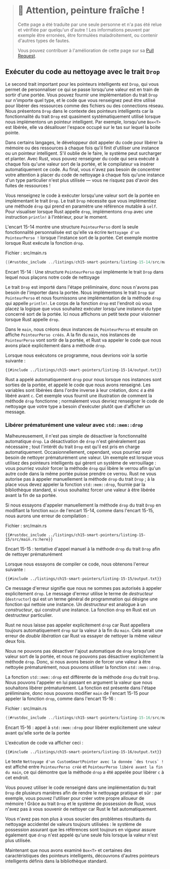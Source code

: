 > # 🚧 Attention, peinture fraîche !
>
> Cette page a été traduite par une seule personne et n'a pas été relue et
> vérifiée par quelqu'un d'autre ! Les informations peuvent par exemple être
> erronées, être formulées maladroitement, ou contenir d'autres types de fautes.
>
> Vous pouvez contribuer à l'amélioration de cette page sur sa
> [Pull Request](https://github.com/Jimskapt/rust-book-fr/pull/191).

<!--
## Running Code on Cleanup with the `Drop` Trait
-->

## Exécuter du code au nettoyage avec le trait `Drop`

<!--
The second trait important to the smart pointer pattern is `Drop`, which lets
you customize what happens when a value is about to go out of scope. You can
provide an implementation for the `Drop` trait on any type, and the code you
specify can be used to release resources like files or network connections.
We’re introducing `Drop` in the context of smart pointers because the
functionality of the `Drop` trait is almost always used when implementing a
smart pointer. For example, when a `Box<T>` is dropped it will deallocate the space
on the heap that the box points to.
-->

Le second trait important pour les pointeurs intelligents est `Drop`, qui vous
permet de personnaliser ce qui se passe lorsqu'une valeur est en train de sortir
d'une portée. Vous pouvez fournir une implémentation du trait `Drop` sur
n'importe quel type, et le code que vous renseignez peut être utilisé pour
libérer des ressources comme des fichiers ou des connections réseau. Nous
présentons `Drop` dans le contexte des pointeurs intelligents car la
fonctionnalité du trait `Drop` est quasiment systématiquement utilisé
lorsque nous implémentons un pointeur intelligent. Par exemple, lorsqu'une
`Box<T>` est libérée, elle va désallouer l'espace occupé sur le tas sur lequel
la boite pointe.

<!--
In some languages, the programmer must call code to free memory or resources
every time they finish using an instance of a smart pointer. If they forget,
the system might become overloaded and crash. In Rust, you can specify that a
particular bit of code be run whenever a value goes out of scope, and the
compiler will insert this code automatically. As a result, you don’t need to be
careful about placing cleanup code everywhere in a program that an instance of
a particular type is finished with—you still won’t leak resources!
-->

Dans certains langages, le développeur doit appeler du code pour libérer la
mémoire ou des ressources à chaque fois qu'il finit d'utiliser une instance ou
un pointeur intelligent. S'il oublie de le faire, le système peut surcharger et
planter. Avec Rust, vous pouvez renseigner du code qui sera exécuté à chaque
fois qu'une valeur sort de la portée, et le compilateur va insérer
automatiquement ce code. Au final, vous n'avez pas besoin de concentrer votre
attention à placer du code de nettoyage à chaque fois qu'une instance d'un type
particulier n'est plus utilisée — vous ne risquez pas d'avoir des fuites de
ressources !

<!--
Specify the code to run when a value goes out of scope by implementing the
`Drop` trait. The `Drop` trait requires you to implement one method named
`drop` that takes a mutable reference to `self`. To see when Rust calls `drop`,
let’s implement `drop` with `println!` statements for now.
-->

Vous renseignez le code à exécuter lorsqu'une valeur sort de la portée en
implémentant le trait `Drop`. Le trait `Drop` nécessite que vous implémentiez
une méthode `drop` qui prend en paramètre une référence mutable à `self`. Pour
visualiser lorsque Rust appelle `drop`, implémentons `drop` avec une instruction
`println!` à l'intérieur, pour le moment.

<!--
Listing 15-14 shows a `CustomSmartPointer` struct whose only custom
functionality is that it will print `Dropping CustomSmartPointer!` when the
instance goes out of scope. This example demonstrates when Rust runs the `drop`
function.
-->

L'encart 15-14 montre une structure `PointeurPerso` dont la seule fonctionnalité
personnalisée est qu'elle va écrire `Nettoyage d'un PointeurPerso !` lorsque
l'instance sort de la portée. Cet exemple montre lorsque Rust exécute la
fonction `drop`.

<!--
<span class="filename">Filename: src/main.rs</span>
-->

<span class="filename">Fichier : src/main.rs</span>

<!--
```rust
{{#rustdoc_include ../listings-sources/ch15-smart-pointers/listing-15-14/src/main.rs}}
```
-->

```rust
{{#rustdoc_include ../listings/ch15-smart-pointers/listing-15-14/src/main.rs}}
```

<!--
<span class="caption">Listing 15-14: A `CustomSmartPointer` struct that
implements the `Drop` trait where we would put our cleanup code</span>
-->

<span class="caption">Encart 15-14 : Une structure `PointeurPerso` qui
implémente le trait `Drop` dans lequel nous plaçons notre code de nettoyage
</span>

<!--
The `Drop` trait is included in the prelude, so we don’t need to bring it into
scope. We implement the `Drop` trait on `CustomSmartPointer` and provide an
implementation for the `drop` method that calls `println!`. The body of the
`drop` function is where you would place any logic that you wanted to run when
an instance of your type goes out of scope. We’re printing some text here to
demonstrate when Rust will call `drop`.
-->

Le trait `Drop` est importé dans l'étape préliminaire, donc nous n'avons pas
besoin de l'importer dans la portée. Nous implémentons le trait `Drop` sur
`PointeurPerso` et nous fournissons une implémentation de la méthode `drop` qui
appelle `println!`. Le corps de la fonction `drop` est l'endroit où vous placez
la logique que vous souhaitez exécuter lorsqu'une instance du type concerné sort
de la portée. Ici nous affichons un petit texte pour visionner lorsque Rust
appelle `drop`.

<!--
In `main`, we create two instances of `CustomSmartPointer` and then print
`CustomSmartPointers created`. At the end of `main`, our instances of
`CustomSmartPointer` will go out of scope, and Rust will call the code we put
in the `drop` method, printing our final message. Note that we didn’t need to
call the `drop` method explicitly.
-->

Dans le `main`, nous créons deux instances de `PointeurPerso` et ensuite on
affiche `PointeurPerso créés`. A la fin du `main`, nos instances de
`PointeurPerso` vont sortir de la portée, et Rust va appeler le code que nous
avons placé explicitement dans a méthode `drop`.

<!--
When we run this program, we’ll see the following output:
-->

Lorsque nous exécutons ce programme, nous devrions voir la sortie suivante :

<!--
```console
{{#include ../listings-sources/ch15-smart-pointers/listing-15-14/output.txt}}
```
-->

```console
{{#include ../listings/ch15-smart-pointers/listing-15-14/output.txt}}
```

<!--
Rust automatically called `drop` for us when our instances went out of scope,
calling the code we specified. Variables are dropped in the reverse order of
their creation, so `d` was dropped before `c`. This example gives you a visual
guide to how the `drop` method works; usually you would specify the cleanup
code that your type needs to run rather than a print message.
-->

Rust a appelé automatiquement `drop` pour nous lorsque nos instances sont
sorties de la portée, et appelé le code que nous avons renseigné. Les variables
sont libérées dans l'ordre inverse à leur création, donc `d` a été libéré avant
`c`. Cet exemple vous fournit une illustration de comment la méthode `drop`
fonctionne ; normalement vous devriez renseigner le code de nettoyage que votre
type a besoin d'exécuter plutôt que d'afficher un message.

<!--
### Dropping a Value Early with `std::mem::drop`
-->

### Libérer prématurément une valeur avec `std::mem::drop`

<!--
Unfortunately, it’s not straightforward to disable the automatic `drop`
functionality. Disabling `drop` isn’t usually necessary; the whole point of the
`Drop` trait is that it’s taken care of automatically. Occasionally, however,
you might want to clean up a value early. One example is when using smart
pointers that manage locks: you might want to force the `drop` method that
releases the lock so that other code in the same scope can acquire the lock.
Rust doesn’t let you call the `Drop` trait’s `drop` method manually; instead
you have to call the `std::mem::drop` function provided by the standard library
if you want to force a value to be dropped before the end of its scope.
-->

Malheureusement, il n'est pas simple de désactiver la fonctionnalité automatique
`drop`. La désactivation de `drop` n'est généralement pas nécessaire ; tout
l'intérêt du trait `Drop` est qu'il est pris en charge automatiquement.
Occasionnellement, cependant, vous pourriez avoir besoin de nettoyer
prématurément une valeur. Un exemple est lorsque vous utilisez des pointeurs
intelligents qui gèrent un système de verrouillage : vous pourriez vouloir
forcer la méthode `drop` qui libère le verrou afin qu'un autre code dans la même
portée puisse prendre ce verrou. Rust ne vous autorise pas à appeler
manuellement la méthode `drop` du trait `Drop` ; à la place vous devez appeler
la fonction `std::mem::drop`, fournie par la bibliothèque standard, si vous
souhaitez forcer une valeur à être libérée avant la fin de sa portée.

<!--
If we try to call the `Drop` trait’s `drop` method manually by modifying the
`main` function from Listing 15-14, as shown in Listing 15-15, we’ll get a
compiler error:
-->

Si nous essayons d'appeler manuellement la méthode `drop` du trait `Drop` en
modifiant la fonction `main` de l'encart 15-14, comme dans l'encart 15-15, nous
aurons une erreur de compilation :

<!--
<span class="filename">Filename: src/main.rs</span>
-->

<span class="filename">Fichier : src/main.rs</span>

<!--
```rust,ignore,does_not_compile
{{#rustdoc_include ../listings-sources/ch15-smart-pointers/listing-15-15/src/main.rs:here}}
```
-->

```rust,ignore,does_not_compile
{{#rustdoc_include ../listings/ch15-smart-pointers/listing-15-15/src/main.rs:here}}
```

<!--
<span class="caption">Listing 15-15: Attempting to call the `drop` method from
the `Drop` trait manually to clean up early</span>
-->

<span class="caption">Encart 15-15 : tentative d'appel manuel à la méthode
`drop` du trait `Drop` afin de nettoyer prématurément</span>

<!--
When we try to compile this code, we’ll get this error:
-->

Lorsque nous essayons de compiler ce code, nous obtenons l'erreur suivante :

<!--
```console
{{#include ../listings-sources/ch15-smart-pointers/listing-15-15/output.txt}}
```
-->

```console
{{#include ../listings/ch15-smart-pointers/listing-15-15/output.txt}}
```

<!--
This error message states that we’re not allowed to explicitly call `drop`. The
error message uses the term *destructor*, which is the general programming term
for a function that cleans up an instance. A *destructor* is analogous to a
*constructor*, which creates an instance. The `drop` function in Rust is one
particular destructor.
-->

Ce message d'erreur signifie que nous ne sommes pas autorisés à appeler
explicitement `drop`. Le message d'erreur utilise le terme de *destructeur*
(`destructor`) qui est un terme général de programmation qui désigne une
fonction qui nettoie une instance. Un *destructeur* est analogue à un
*constructeur*, qui construit une instance. La fonction `drop` en Rust est un
destructeur particulier.

<!--
Rust doesn’t let us call `drop` explicitly because Rust would still
automatically call `drop` on the value at the end of `main`. This would be a
*double free* error because Rust would be trying to clean up the same value
twice.
-->

Rust ne nous laisse pas appeler explicitement `drop` car Rust appellera toujours
automatiquement `drop` sur la valeur à la fin du `main`. Cela serait une erreur
de *double libération* car Rust va essayer de nettoyer la même valeur deux fois.

<!--
We can’t disable the automatic insertion of `drop` when a value goes out of
scope, and we can’t call the `drop` method explicitly. So, if we need to force
a value to be cleaned up early, we can use the `std::mem::drop` function.
-->

Nous ne pouvons pas désactiver l'ajout automatique de `drop` lorsqu'une valeur
sort de la portée, et nous ne pouvons pas désactiver explicitement la méthode
`drop`. Donc, si nous avons besoin de forcer une valeur à être nettoyée
prématurément, nous pouvons utiliser la fonction `std::mem::drop`.

<!--
The `std::mem::drop` function is different from the `drop` method in the `Drop`
trait. We call it by passing the value we want to force to be dropped early as
an argument. The function is in the prelude, so we can modify `main` in Listing
15-15 to call the `drop` function, as shown in Listing 15-16:
-->

La fonction `std::mem::drop` est différente de la méthode `drop` du trait
`Drop`. Nous pouvons l'appeler en lui passant en argument la valeur que nous
souhaitons libérer prématurément. La fonction est présente dans l'étape
préliminaire, donc nous pouvons modifier `main` de l'encart 15-15 pour appeler
la fonction `drop`, comme dans l'encart 15-16 :

<!--
<span class="filename">Filename: src/main.rs</span>
-->

<span class="filename">Fichier : src/main.rs</span>

<!--
```rust
{{#rustdoc_include ../listings-sources/ch15-smart-pointers/listing-15-16/src/main.rs:here}}
```
-->

```rust
{{#rustdoc_include ../listings/ch15-smart-pointers/listing-15-16/src/main.rs:here}}
```

<!--
<span class="caption">Listing 15-16: Calling `std::mem::drop` to explicitly
drop a value before it goes out of scope</span>
-->

<span class="caption">Encart 15-16 : appel à `std::mem::drop` pour libérer
explicitement une valeur avant qu'elle sorte de la portée</span>

<!--
Running this code will print the following:
-->

L'exécution de code va afficher ceci :

<!--
```console
{{#include ../listings-sources/ch15-smart-pointers/listing-15-16/output.txt}}
```
-->

```console
{{#include ../listings/ch15-smart-pointers/listing-15-16/output.txt}}
```

<!--
The text ```Dropping CustomSmartPointer with data `some data`!``` is printed
between the `CustomSmartPointer created.` and `CustomSmartPointer dropped
before the end of main.` text, showing that the `drop` method code is called to
drop `c` at that point.
-->

Le texte ```Nettoyage d'un CustomSmartPointer avec la donnée `des trucs` !```
est affiché entre `PointeurPerso créé` et
`PointeurPerso libéré avant la fin du main`, ce qui démontre que la méthode
`drop` a été appelée pour libérer `c` à cet endroit.

<!--
You can use code specified in a `Drop` trait implementation in many ways to
make cleanup convenient and safe: for instance, you could use it to create your
own memory allocator! With the `Drop` trait and Rust’s ownership system, you
don’t have to remember to clean up because Rust does it automatically.
-->

Vous pouvez utiliser le code renseigné dans une implémentation du trait `Drop`
de plusieurs manières afin de rendre le nettoyage pratique et sûr : par exemple,
vous pouvez l'utiliser pour créer votre propre alloueur de mémoire ! Grâce au
trait `Drop` et le système de possession de Rust, vous n'avez pas à vous
souvenir de nettoyer car Rust le fait automatiquement.

<!--
You also don’t have to worry about problems resulting from accidentally
cleaning up values still in use: the ownership system that makes sure
references are always valid also ensures that `drop` gets called only once when
the value is no longer being used.
-->

Vous n'avez pas non plus à vous soucier des problèmes résultants du nettoyage
accidentel de valeurs toujours utilisées : le système de possession assurant que
les références sont toujours en vigueur assure également que `drop` n'est appelé
qu'une seule fois lorsque la valeur n'est plus utilisée.

<!--
Now that we’ve examined `Box<T>` and some of the characteristics of smart
pointers, let’s look at a few other smart pointers defined in the standard
library.
-->

Maintenant que nous avons examiné `Box<T>` et certaines des caractéristiques des
pointeurs intelligents, découvrons d'autres pointeurs intelligents définis dans
la bibliothèque standard.
